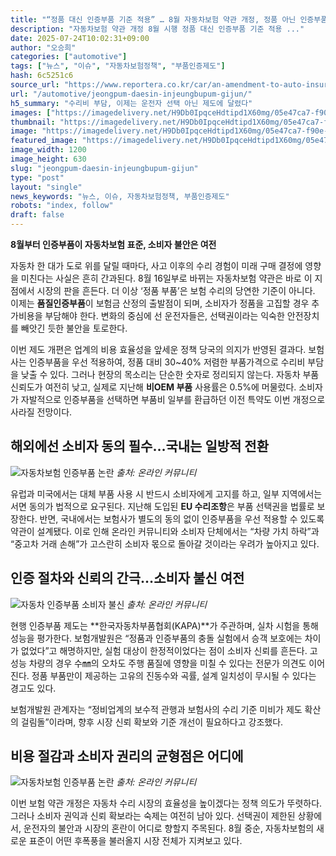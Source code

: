 ```yaml
---
title: "“정품 대신 인증부품 기준 적용” … 8월 자동차보험 약관 개정, 정품 아닌 인증부품 의무화에 운전자들 ‘반발’"
description: "자동차보험 약관 개정 8월 시행 정품 대신 인증부품 기준 적용 ..."
date: 2025-07-24T10:02:31+09:00
author: "오승희"
categories: ["automotive"]
tags: ["뉴스", "이슈", "자동차보험정책", "부품인증제도"]
hash: 6c5251c6
source_url: "https://www.reportera.co.kr/car/an-amendment-to-auto-insurance/"
url: "/automotive/jeongpum-daesin-injeungbupum-gijun/"
h5_summary: "수리비 부담, 이제는 운전자 선택 아닌 제도에 달렸다"
images: ["https://imagedelivery.net/H9Db0IpqceHdtipd1X60mg/05e47ca7-f90e-482b-53b1-9e8f8304dc00/public", "https://imagedelivery.net/H9Db0IpqceHdtipd1X60mg/27d20b09-ebc0-49c4-5279-a0269fecc800/public", "https://imagedelivery.net/H9Db0IpqceHdtipd1X60mg/d451c5eb-c00e-47c9-fca2-872e731c5400/public", "https://imagedelivery.net/H9Db0IpqceHdtipd1X60mg/c8542213-7961-458c-c25f-f9f4c2a7b200/public"]
thumbnail: "https://imagedelivery.net/H9Db0IpqceHdtipd1X60mg/05e47ca7-f90e-482b-53b1-9e8f8304dc00/public"
image: "https://imagedelivery.net/H9Db0IpqceHdtipd1X60mg/05e47ca7-f90e-482b-53b1-9e8f8304dc00/public"
featured_image: "https://imagedelivery.net/H9Db0IpqceHdtipd1X60mg/05e47ca7-f90e-482b-53b1-9e8f8304dc00/public"
image_width: 1200
image_height: 630
slug: "jeongpum-daesin-injeungbupum-gijun"
type: "post"
layout: "single"
news_keywords: "뉴스, 이슈, 자동차보험정책, 부품인증제도"
robots: "index, follow"
draft: false
---
```


**8월부터 인증부품이 자동차보험 표준, 소비자 불안은 여전**

자동차 한 대가 도로 위를 달릴 때마다, 사고 이후의 수리 경험이 미래 구매 결정에 영향을 미친다는 사실은 흔히 간과된다. 8월 16일부로 바뀌는 자동차보험 약관은 바로 이 지점에서 시장의 판을 흔든다. 더 이상 ‘정품 부품’은 보험 수리의 당연한 기준이 아니다. 이제는 **품질인증부품**이 보험금 산정의 출발점이 되며, 소비자가 정품을 고집할 경우 추가비용을 부담해야 한다. 변화의 중심에 선 운전자들은, 선택권이라는 익숙한 안전장치를 빼앗긴 듯한 불안을 토로한다.

이번 제도 개편은 업계의 비용 효율성을 앞세운 정책 당국의 의지가 반영된 결과다. 보험사는 인증부품을 우선 적용하여, 정품 대비 30~40% 저렴한 부품가격으로 수리비 부담을 낮출 수 있다. 그러나 현장의 목소리는 단순한 숫자로 정리되지 않는다. 자동차 부품 신뢰도가 여전히 낮고, 실제로 지난해 **비OEM 부품** 사용률은 0.5%에 머물렀다. 소비자가 자발적으로 인증부품을 선택하면 부품비 일부를 환급하던 이전 특약도 이번 개정으로 사라질 전망이다.

## 해외에선 소비자 동의 필수…국내는 일방적 전환

![자동차보험 인증부품 논란](https://imagedelivery.net/H9Db0IpqceHdtipd1X60mg/c8542213-7961-458c-c25f-f9f4c2a7b200/public)
*출처: 온라인 커뮤니티*


유럽과 미국에서는 대체 부품 사용 시 반드시 소비자에게 고지를 하고, 일부 지역에서는 서면 동의가 법적으로 요구된다. 지난해 도입된 **EU 수리조항**은 부품 선택권을 법률로 보장한다. 반면, 국내에서는 보험사가 별도의 동의 없이 인증부품을 우선 적용할 수 있도록 약관이 설계됐다. 이로 인해 온라인 커뮤니티와 소비자 단체에서는 “차량 가치 하락”과 “중고차 거래 손해”가 고스란히 소비자 몫으로 돌아갈 것이라는 우려가 높아지고 있다.

## 인증 절차와 신뢰의 간극…소비자 불신 여전

![자동차 인증부품 소비자 불신](https://imagedelivery.net/H9Db0IpqceHdtipd1X60mg/27d20b09-ebc0-49c4-5279-a0269fecc800/public)
*출처: 온라인 커뮤니티*


현행 인증부품 제도는 **한국자동차부품협회(KAPA)**가 주관하며, 실차 시험을 통해 성능을 평가한다. 보험개발원은 “정품과 인증부품의 충돌 실험에서 승객 보호에는 차이가 없었다”고 해명하지만, 실험 대상이 한정적이었다는 점이 소비자 신뢰를 흔든다. 고성능 차량의 경우 수㎜의 오차도 주행 품질에 영향을 미칠 수 있다는 전문가 의견도 이어진다. 정품 부품만이 제공하는 고유의 진동수와 곡률, 설계 일치성이 무시될 수 있다는 경고도 있다.

보험개발원 관계자는 “정비업계의 보수적 관행과 보험사의 수리 기준 미비가 제도 확산의 걸림돌”이라며, 향후 시장 신뢰 확보와 기준 개선이 필요하다고 강조했다.

## 비용 절감과 소비자 권리의 균형점은 어디에

![자동차보험 인증부품 논란](https://imagedelivery.net/H9Db0IpqceHdtipd1X60mg/d451c5eb-c00e-47c9-fca2-872e731c5400/public)
*출처: 온라인 커뮤니티*


이번 보험 약관 개정은 자동차 수리 시장의 효율성을 높이겠다는 정책 의도가 뚜렷하다. 그러나 소비자 권익과 신뢰 확보라는 숙제는 여전히 남아 있다. 선택권이 제한된 상황에서, 운전자의 불안과 시장의 혼란이 어디로 향할지 주목된다. 8월 중순, 자동차보험의 새로운 표준이 어떤 후폭풍을 불러올지 시장 전체가 지켜보고 있다.
